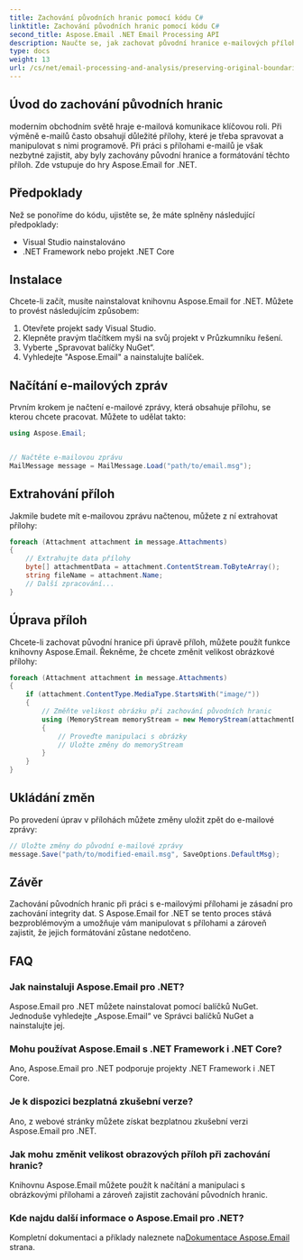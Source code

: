 ```yaml
---
title: Zachování původních hranic pomocí kódu C#
linktitle: Zachování původních hranic pomocí kódu C#
second_title: Aspose.Email .NET Email Processing API
description: Naučte se, jak zachovat původní hranice e-mailových příloh pomocí C# a Aspose.Email for .NET. Průvodce krok za krokem se zdrojovým kódem.
type: docs
weight: 13
url: /cs/net/email-processing-and-analysis/preserving-original-boundaries-using-csharp-code/
---
```


## Úvod do zachování původních hranic

moderním obchodním světě hraje e-mailová komunikace klíčovou roli. Při výměně e-mailů často obsahují důležité přílohy, které je třeba spravovat a manipulovat s nimi programově. Při práci s přílohami e-mailů je však nezbytné zajistit, aby byly zachovány původní hranice a formátování těchto příloh. Zde vstupuje do hry Aspose.Email for .NET.

## Předpoklady

Než se ponoříme do kódu, ujistěte se, že máte splněny následující předpoklady:

- Visual Studio nainstalováno
- .NET Framework nebo projekt .NET Core

## Instalace

Chcete-li začít, musíte nainstalovat knihovnu Aspose.Email for .NET. Můžete to provést následujícím způsobem:

1. Otevřete projekt sady Visual Studio.
2. Klepněte pravým tlačítkem myši na svůj projekt v Průzkumníku řešení.
3. Vyberte „Spravovat balíčky NuGet“.
4. Vyhledejte "Aspose.Email" a nainstalujte balíček.

## Načítání e-mailových zpráv

Prvním krokem je načtení e-mailové zprávy, která obsahuje přílohu, se kterou chcete pracovat. Můžete to udělat takto:

```csharp
using Aspose.Email;


// Načtěte e-mailovou zprávu
MailMessage message = MailMessage.Load("path/to/email.msg");
```

## Extrahování příloh

Jakmile budete mít e-mailovou zprávu načtenou, můžete z ní extrahovat přílohy:

```csharp
foreach (Attachment attachment in message.Attachments)
{
    // Extrahujte data přílohy
    byte[] attachmentData = attachment.ContentStream.ToByteArray();
    string fileName = attachment.Name;
    // Další zpracování...
}
```

## Úprava příloh

Chcete-li zachovat původní hranice při úpravě příloh, můžete použít funkce knihovny Aspose.Email. Řekněme, že chcete změnit velikost obrázkové přílohy:

```csharp
foreach (Attachment attachment in message.Attachments)
{
    if (attachment.ContentType.MediaType.StartsWith("image/"))
    {
        // Změňte velikost obrázku při zachování původních hranic
        using (MemoryStream memoryStream = new MemoryStream(attachmentData))
        {
            // Proveďte manipulaci s obrázky
            // Uložte změny do memoryStream
        }
    }
}
```

## Ukládání změn

Po provedení úprav v přílohách můžete změny uložit zpět do e-mailové zprávy:

```csharp
// Uložte změny do původní e-mailové zprávy
message.Save("path/to/modified-email.msg", SaveOptions.DefaultMsg);
```

## Závěr

Zachování původních hranic při práci s e-mailovými přílohami je zásadní pro zachování integrity dat. S Aspose.Email for .NET se tento proces stává bezproblémovým a umožňuje vám manipulovat s přílohami a zároveň zajistit, že jejich formátování zůstane nedotčeno.

## FAQ

### Jak nainstaluji Aspose.Email pro .NET?

Aspose.Email pro .NET můžete nainstalovat pomocí balíčků NuGet. Jednoduše vyhledejte „Aspose.Email“ ve Správci balíčků NuGet a nainstalujte jej.

### Mohu používat Aspose.Email s .NET Framework i .NET Core?

Ano, Aspose.Email pro .NET podporuje projekty .NET Framework i .NET Core.

### Je k dispozici bezplatná zkušební verze?

Ano, z webové stránky můžete získat bezplatnou zkušební verzi Aspose.Email pro .NET.

### Jak mohu změnit velikost obrazových příloh při zachování hranic?

Knihovnu Aspose.Email můžete použít k načítání a manipulaci s obrázkovými přílohami a zároveň zajistit zachování původních hranic.

### Kde najdu další informace o Aspose.Email pro .NET?

 Kompletní dokumentaci a příklady naleznete na[Dokumentace Aspose.Email](https://reference.aspose.com/email/net/) strana.